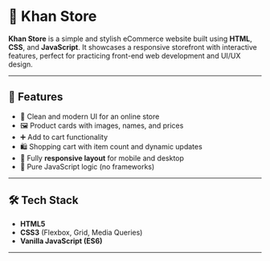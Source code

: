 # 🛒 Khan Store

**Khan Store** is a simple and stylish eCommerce website built using **HTML**, **CSS**, and **JavaScript**. It showcases a responsive storefront with interactive features, perfect for practicing front-end web development and UI/UX design.

---

## 📌 Features

- 🏪 Clean and modern UI for an online store  
- 🖼️ Product cards with images, names, and prices  
- ➕ Add to cart functionality  
- 🛍️ Shopping cart with item count and dynamic updates  
- 📱 Fully **responsive layout** for mobile and desktop  
- 🧠 Pure JavaScript logic (no frameworks)

---

## 🛠️ Tech Stack

- **HTML5**
- **CSS3** (Flexbox, Grid, Media Queries)
- **Vanilla JavaScript (ES6)**

---
